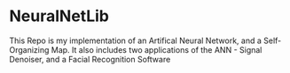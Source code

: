 # NeuralNetLib
This Repo is my implementation of an Artifical Neural Network, and a Self-Organizing Map. It also includes two applications of the ANN - Signal Denoiser, and a Facial Recognition Software
